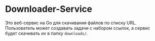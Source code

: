 # Downloader-Service
Это веб-сервис на Go для скачивания файлов по списку URL. Пользователь может создавать задачи с набором ссылок, а сервис будет скачивать их в папку `downloads/`.
